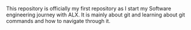 This repository is officially my first repository as I start my Software engineering journey 
with ALX. It is mainly about git and learning about git commands and how to navigate through 
it.
